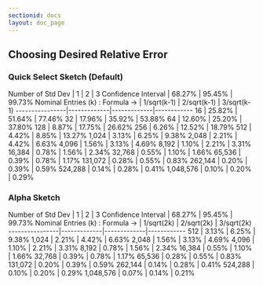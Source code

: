 ```yaml
---
sectionid: docs
layout: doc_page
---
```



## Choosing Desired Relative Error

### Quick Select Sketch (Default)



Number of Std Dev | 1 | 2 | 3
Confidence Interval | 68.27% | 95.45% | 99.73%
Nominal Entries (k) : Formula -> | 1/sqrt(k-1) | 2/sqrt(k-1) | 3/sqrt(k-1)
----------------|-------------|-------------|------------
16 | 25.82% | 51.64% | 77.46%
32 | 17.96% | 35.92% | 53.88%
64 | 12.60% | 25.20% | 37.80%
128 | 8.87% | 17.75% | 26.62%
256 | 6.26% | 12.52% | 18.79%
512 | 4.42% | 8.85% | 13.27%
1,024 | 3.13% | 6.25% | 9.38%
2,048 | 2.21% | 4.42% | 6.63%
4,096 | 1.56% | 3.13% | 4.69%
8,192 | 1.10% | 2.21% | 3.31%
16,384 | 0.78% | 1.56% | 2.34%
32,768 | 0.55% | 1.10% | 1.66%
65,536 | 0.39% | 0.78% | 1.17%
131,072 | 0.28% | 0.55% | 0.83%
262,144 | 0.20% | 0.39% | 0.59%
524,288 | 0.14% | 0.28% | 0.41%
1,048,576 | 0.10% | 0.20% | 0.29%

### Alpha Sketch

Number of Std Dev | 1 | 2 | 3
Confidence Interval | 68.27% | 95.45% | 99.73%
Nominal Entries (k) : Formula -> | 1/sqrt(2k) | 2/sqrt(2k) | 3/sqrt(2k)
----------------|-------------|-------------|------------
512 | 3.13% | 6.25% | 9.38%
1,024 | 2.21% | 4.42% | 6.63%
2,048 | 1.56% | 3.13% | 4.69%
4,096 | 1.10% | 2.21% | 3.31%
8,192 | 0.78% | 1.56% | 2.34%
16,384 | 0.55% | 1.10% | 1.66%
32,768 | 0.39% | 0.78% | 1.17%
65,536 | 0.28% | 0.55% | 0.83%
131,072 | 0.20% | 0.39% | 0.59%
262,144 | 0.14% | 0.28% | 0.41%
524,288 | 0.10% | 0.20% | 0.29%
1,048,576 | 0.07% | 0.14% | 0.21%